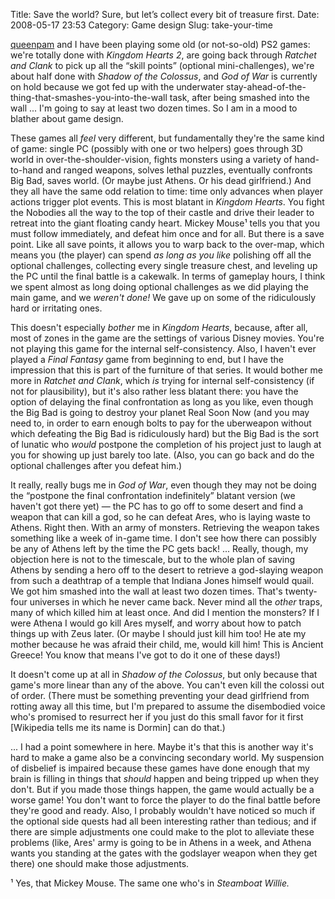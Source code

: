 Title: Save the world? Sure, but let’s collect every bit of treasure first.
Date: 2008-05-17 23:53
Category: Game design
Slug: take-your-time

[queenpam](http://queenpam.livejournal.com/) and I have been playing
some old (or not-so-old) PS2 games: we're totally done with *Kingdom
Hearts 2*, are going back through *Ratchet and Clank* to pick up all the
“skill points” (optional mini-challenges), we're about half done with
*Shadow of the Colossus*, and *God of War* is currently on hold because
we got fed up with the underwater
stay-ahead-of-the-thing-that-smashes-you-into-the-wall task, after being
smashed into the wall ... I'm going to say at least two dozen times. So
I am in a mood to blather about game design.

These games all *feel* very different, but fundamentally they're the
same kind of game: single PC (possibly with one or two helpers) goes
through 3D world in over-the-shoulder-vision, fights monsters using a
variety of hand-to-hand and ranged weapons, solves lethal puzzles,
eventually confronts Big Bad, saves world. (Or maybe just Athens. Or his
dead girlfriend.) And they all have the same odd relation to time: time
only advances when player actions trigger plot events. This is most
blatant in *Kingdom Hearts*. You fight the Nobodies all the way to the
top of their castle and drive their leader to retreat into the giant
floating candy heart. Mickey Mouse¹ tells you that you must follow
immediately, and defeat him once and for all. But there is a save point.
Like all save points, it allows you to warp back to the over-map, which
means you (the player) can spend *as long as you like* polishing off all
the optional challenges, collecting every single treasure chest, and
leveling up the PC until the final battle is a cakewalk. In terms of
gameplay hours, I think we spent almost as long doing optional
challenges as we did playing the main game, and we *weren't done!* We
gave up on some of the ridiculously hard or irritating ones.

This doesn't especially *bother* me in *Kingdom Hearts*, because, after
all, most of zones in the game are the settings of various Disney
movies. You're not playing this game for the internal self-consistency.
Also, I haven't ever played a *Final Fantasy* game from beginning to
end, but I have the impression that this is part of the furniture of
that series. It would bother me more in *Ratchet and Clank*, which *is*
trying for internal self-consistency (if not for plausibility), but it's
also rather less blatant there: you have the option of delaying the
final confrontation as long as you like, even though the Big Bad is
going to destroy your planet Real Soon Now (and you may need to, in
order to earn enough bolts to pay for the uberweapon without which
defeating the Big Bad is ridiculously hard) but the Big Bad is the sort
of lunatic who *would* postpone the completion of his project just to
laugh at you for showing up just barely too late. (Also, you can go back
and do the optional challenges after you defeat him.)

It really, really bugs me in *God of War*, even though they may not be
doing the “postpone the final confrontation indefinitely” blatant
version (we haven't got there yet) — the PC has to go off to some desert
and find a weapon that can kill a god, so he can defeat Ares, who is
laying waste to Athens. Right then. With an army of monsters. Retrieving
the weapon takes something like a week of in-game time. I don't see how
there can possibly be any of Athens left by the time the PC gets back!
... Really, though, my objection here is not to the timescale, but to
the whole plan of saving Athens by sending a hero off to the desert to
retrieve a god-slaying weapon from such a deathtrap of a temple that
Indiana Jones himself would quail. We got him smashed into the wall at
least two dozen times. That's twenty-four universes in which he never
came back. Never mind all the *other* traps, many of which killed him at
least once. And did I mention the monsters? If I were Athena I would go
kill Ares myself, and worry about how to patch things up with Zeus
later. (Or maybe I should just kill him too! He ate my mother because he
was afraid their child, me, would kill him! This is Ancient Greece! You
know that means I've got to do it one of these days!)

It doesn't come up at all in *Shadow of the Colossus*, but only because
that game's more linear than any of the above. You can't even kill the
colossi out of order. (There must be something preventing your dead
girlfriend from rotting away all this time, but I'm prepared to assume
the disembodied voice who's promised to resurrect her if you just do
this small favor for it first [Wikipedia tells me its name is Dormin]
can do that.)

... I had a point somewhere in here. Maybe it's that this is another way
it's hard to make a game also be a convincing secondary world. My
suspension of disbelief is impaired because these games have done enough
that my brain is filling in things that *should* happen and being
tripped up when they don't. But if you made those things happen, the
game would actually be a worse game! You don't want to force the player
to do the final battle before they're good and ready. Also, I probably
wouldn't have noticed so much if the optional side quests had all been
interesting rather than tedious; and if there are simple adjustments one
could make to the plot to alleviate these problems (like, Ares' army is
going to be in Athens in a week, and Athena wants you standing at the
gates with the godslayer weapon when they get there) one should make
those adjustments.

¹ Yes, that Mickey Mouse. The same one who's in *Steamboat Willie.*

